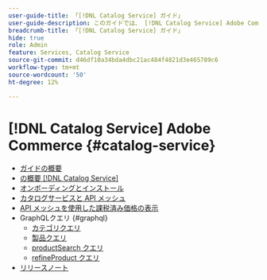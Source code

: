 ```yaml
---
user-guide-title: 「[!DNL Catalog Service] ガイド」
user-guide-description: このガイドでは、 [!DNL Catalog Service] Adobe Commerceに」
breadcrumb-title: 「[!DNL Catalog Service] ガイド」
hide: true
role: Admin
feature: Services, Catalog Service
source-git-commit: d46df10a34bda4dbc21ac484f4821d3e465789c6
workflow-type: tm+mt
source-wordcount: '50'
ht-degree: 12%

---
```


# [!DNL Catalog Service] Adobe Commerce {#catalog-service}

- [ガイドの概要](guide-overview.md)
- [の概要 [!DNL Catalog Service]](overview.md)
- [オンボーディングとインストール](installation.md)
- [カタログサービスと API メッシュ](mesh.md)
- [API メッシュを使用した課税済み価格の表示](taxes.md)
- GraphQLクエリ {#graphql}
   - [カテゴリクエリ](https://developer.adobe.com/commerce/services/graphql/catalog-service/categories/)
   - [製品クエリ](https://developer.adobe.com/commerce/services/graphql/catalog-service/products/)
   - [productSearch クエリ](https://developer.adobe.com/commerce/services/graphql/catalog-service/product-search/)
   - [refineProduct クエリ](https://developer.adobe.com/commerce/services/graphql/catalog-service/refine-product/)
- [リリースノート](release-notes.md)
